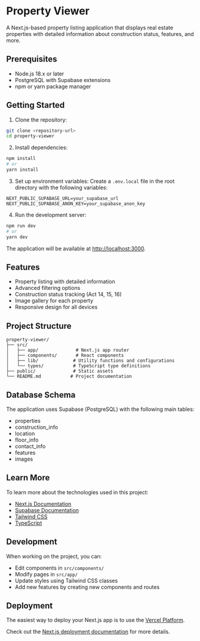 # Property Viewer

A Next.js-based property listing application that displays real estate properties with detailed information about construction status, features, and more.

## Prerequisites

- Node.js 18.x or later
- PostgreSQL with Supabase extensions
- npm or yarn package manager

## Getting Started

1. Clone the repository:
```bash
git clone <repository-url>
cd property-viewer
```

2. Install dependencies:
```bash
npm install
# or
yarn install
```

3. Set up environment variables:
Create a `.env.local` file in the root directory with the following variables:
```env
NEXT_PUBLIC_SUPABASE_URL=your_supabase_url
NEXT_PUBLIC_SUPABASE_ANON_KEY=your_supabase_anon_key
```

4. Run the development server:
```bash
npm run dev
# or
yarn dev
```

The application will be available at [http://localhost:3000](http://localhost:3000).

## Features

- Property listing with detailed information
- Advanced filtering options
- Construction status tracking (Act 14, 15, 16)
- Image gallery for each property
- Responsive design for all devices

## Project Structure

```
property-viewer/
├── src/
│   ├── app/              # Next.js app router
│   ├── components/       # React components
│   ├── lib/             # Utility functions and configurations
│   └── types/           # TypeScript type definitions
├── public/              # Static assets
└── README.md           # Project documentation
```

## Database Schema

The application uses Supabase (PostgreSQL) with the following main tables:
- properties
- construction_info
- location
- floor_info
- contact_info
- features
- images

## Learn More

To learn more about the technologies used in this project:

- [Next.js Documentation](https://nextjs.org/docs)
- [Supabase Documentation](https://supabase.io/docs)
- [Tailwind CSS](https://tailwindcss.com/docs)
- [TypeScript](https://www.typescriptlang.org/docs)

## Development

When working on the project, you can:

- Edit components in `src/components/`
- Modify pages in `src/app/`
- Update styles using Tailwind CSS classes
- Add new features by creating new components and routes

## Deployment

The easiest way to deploy your Next.js app is to use the [Vercel Platform](https://vercel.com/new?utm_medium=default-template&filter=next.js&utm_source=create-next-app&utm_campaign=create-next-app-readme).

Check out the [Next.js deployment documentation](https://nextjs.org/docs/app/building-your-application/deploying) for more details.
